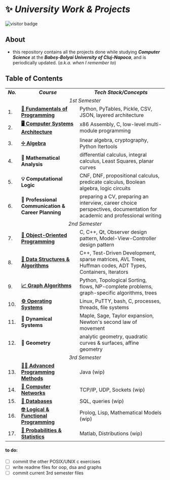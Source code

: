 # ✨ *University Work & Projects*

![visitor badge](https://visitor-badge.laobi.icu/badge?page_id=saltylex.university-work.visitor-badge&left_color=PaleVioletRed&right_color=purple)

## About   

* this repository contains all the projects done while studying ***Computer Science*** at the ***Babeș-Bolyai University of Cluj-Napoca***, and is periodically updated. (*a.k.a. when I remember to*)

## Table of Contents
<table align=center>
  <tr align=center>
    <td> <b><i>No.</b></i> </td>
    <td> <b><i>Course</b></i> </td>
    <td><b><i>Tech Stack/Concepts</b></i></td>
  </tr>
  <tr>
    <td colspan=3 align=center><i>1st Semester</i></td>
  </tr>
  <tr>
    <td> 1. </td>
    <td> <a href="https://github.com/saltylex/university-work/tree/main/1st%20year/fundamentals%20of%20programming"><b>🐍 Fundamentals of Programming</b></a> </td>
    <td> Python, PyTables, Pickle, CSV, JSON, layered architecture </td>
  </tr>
  <tr>
    <td> 2. </td>
    <td> <a href="https://github.com/saltylex/university-work/tree/main/1st%20year/computer%20systems%20architecture"><b>🖥️ Computer Systems Architecture</b></a> </td>
    <td> x86 Assembly, C, low-level multi-module programming </td>
  </tr>
    <tr>
    <td> 3. </td>
    <td> <a href="https://github.com/saltylex/university-work/tree/main/1st%20year/algebra/Number%20of%20Partitions%20on%20a%20Set"><b>➗ Algebra</b></a>  </td>
    <td> linear algebra, cryptography, Python Itertools </td>
  </tr>
    <tr>
    <td> 4. </td>
    <td> <b>🧮 Mathematical Analysis</b> </td>
    <td> differential calculus, integral calculus, Least Squares, planar curves </td>
  </tr>
    <tr>
    <td> 5. </td>
    <td> <b>💡 Computational Logic</b> </td>
    <td> CNF, DNF, propositional calculus, predicate calculus, Boolean algebra, logic circuits </td>
  </tr>
  </tr>
    <tr>
    <td> 6. </td>
    <td> <b>💼 Professional Communication & Career Planning</b></td>
    <td> preparing a CV, preparing an interview, career choice perspectives, documentation for academic and professional writing </td>
  </tr>
    <tr>
  <td colspan=3 align=center><i>2nd Semester</i></td>
  </tr>
  <tr>
    <td> 7. </td>
    <td> <a href="https://github.com/saltylex/university-work/tree/main/1st%20year/object%20oriented%20programming"><b>🧩 Object-Oriented Programming</b></a> </td>
    <td> C, C++, Qt, Observer design pattern, Model-View-Controller design pattern </td>
  </tr>
  <tr>
    <td> 8. </td>
    <td> <a href="https://github.com/saltylex/university-work/tree/main/1st%20year/dsa"><b>🔗 Data Structures & Algorithms</b></a> </td>
    <td> C++, Test-Driven Development, sparse matrices, AVL Trees, Huffman codes, ADT Types, Containers, Iterators </td>
  </tr>
    <tr>
    <td> 9. </td>
    <td> <a href="https://github.com/saltylex/university-work/tree/main/1st%20year/graph%20algorithms"><b>📈 Graph Algorithms</b></a> </td>
    <td> Python, Topological Sorting, flows, NP-complete problems, graph-specific algorithms, trees </td>
  </tr>
    <tr>
    <td> 10. </td>
    <td> <a href="https://github.com/saltylex/university-work/tree/main/1st%20year/operating%20systems"><b>⚙️ Operating Systems</b></a> </td>
    <td> Linux, PuTTY, bash, C, processes, threads, file systems </td>
  </tr>
    <tr>
    <td> 11. </td>
    <td> <b>🚀 Dynamical Systems</b> </td>
    <td> Maple, Sage, Taylor expansion, Newton's second law of movement </td>
  </tr>
  <tr>
    <td> 12. </td>
    <td> <b>📐 Geometry</b> </td>
    <td> analytic geometry, quadratic curves & surfaces, affine geometry </td>
  </tr>
   <td colspan=3 align=center><i>3rd Semester</i></td>
  </tr>
  <tr>
    <td> 13. </td>
    <td> <a href="https://github.com/saltylex/university-work/tree/main/2nd%20year/Advanced%20Programming%20Methods"><b>🐱‍🐉 Advanced Programming Methods</b></a> </td>
    <td> Java (wip) </td>
  </tr>
  <tr>
    <td> 14. </td>
    <td> <a href="https://github.com/saltylex/university-work/tree/main/2nd%20year/Computer%20Networks"><b>🍝 Computer Networks</b></a> </td>
    <td> TCP/IP, UDP, Sockets (wip) </td>
  </tr>
    <tr>
    <td> 15. </td>
    <td> <a href="https://github.com/saltylex/university-work/tree/main/2nd%20year/Databases"><b>🧃 Databases</b></a> </td>
    <td> SQL, queries (wip) </td>
  </tr>
    <tr>
    <td> 16. </td>
    <td> <a href="https://github.com/saltylex/university-work/tree/main/2nd%20year/Logical%20%26%20Functional%20Programming"><b>🤓 Logical & Functional Programming</b></a> </td>
    <td> Prolog, Lisp, Mathematical Models (wip) </td>
  </tr>
    <tr>
    <td> 17. </td>
    <td><a href="https://github.com/saltylex/university-work/tree/main/2nd%20year/Probabilities%20%26%20Statistics"> <b>🤏 Probabilities & Statistics</b> </td>
    <td> Matlab, Distributions (wip) </td>
  </tr>
</table>

#### to do:
- [ ] commit the other POSIX/UNIX c exercises
- [ ] write readme files for oop, dsa and graphs 
- [ ] commit current 3rd semester files
